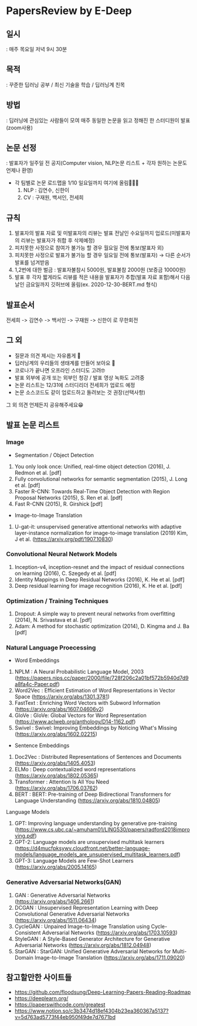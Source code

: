 # PapersReview by E-Deep

## 일시 
: 매주 목요일 저녁 9시 30분

## 목적
: 꾸준한 딥러닝 공부 / 최신 기술을 학습 / 딥러닝계 친목

## 방법
: 딥러닝에 관심있는 사람들이 모여 매주 동일한 논문을 읽고 정해진 한 스터디원이 발표(zoom사용)

## 논문 선정 
: 발표자가 일주일 전 공지(Computer vision, NLP논문 리스트 + 각자 원하는 논문도 언제나 환영)

- 각 팀별로 논문 로드맵을 1/10 일요일까지 여기에 올림🌟🌟🌟
  1. NLP : 김연수, 신한이
  2. CV : 구재원, 백서인, 전세희

## 규칙
1. 발표자의 발표 자료 및 미발표자의 리뷰는 발표 전날인 수요일까지 업로드(미발표자의 리뷰는 발표자가 취합 후 삭제예정)
2. 피치못한 사정으로 참여가 불가능 할 경우 월요일 전에 통보(발표자 외)
3. 피치못한 사정으로 발표가 불가능 할 경우 일요일 전에 통보(발표자) → 다른 순서가 발표를 넘겨받음
4. 1,2번에 대한 벌금 : 발표자불참시 5000원, 발표불참 2000원 (보증금 10000원)
5. 발표 후 각자 짧게라도 리뷰를 적은 내용을 발표자가 추합(발표 자료 포함)해서 다음날인 금요일까지 깃허브에 올림(ex. 2020-12-30-BERT.md 형식)

## 발표순서
전세희 -> 김연수 -> 백서인 -> 구재원 -> 신한이 로 무한회전 

## 그 외

- 질문과 의견 제시는 자유롭게 🧐
- 딥러닝계의 우리들의 생태계를 만들어 보아요 🤪
- 코로나가 끝나면 오프라인 스터디도 고려🤓
- 발표 외부에 공개 또는 외부인 청강 / 발표 영상 녹화도 고려중
- 논문 리스트는 12/31에 스터디리더 전세희가 업로드 예정
- 논문 소스코드도 같이 업로드하고 돌려보는 것 권장(선택사항)


그 외 의견 언제든지 공유해주세요😁

## 발표 논문 리스트

### Image

- Segmentation / Object Detection
1. You only look once: Unified, real-time object detection (2016), J. Redmon et al. [pdf]
2. Fully convolutional networks for semantic segmentation (2015), J. Long et al. [pdf]
3. Faster R-CNN: Towards Real-Time Object Detection with Region Proposal Networks (2015), S. Ren et al. [pdf]
4. Fast R-CNN (2015), R. Girshick [pdf]

- Image-to-Image Translation
1. U-gat-it: unsupervised generative attentional networks with adaptive layer-instance normalization for image-to-image translation (2019) Kim, J et al. (https://arxiv.org/pdf/1907.10830)

### Convolutional Neural Network Models

1. Inception-v4, inception-resnet and the impact of residual connections on learning (2016), C. Szegedy et al. [pdf]
2. Identity Mappings in Deep Residual Networks (2016), K. He et al. [pdf]
3. Deep residual learning for image recognition (2016), K. He et al. [pdf]

### Optimization / Training Techniques

1. Dropout: A simple way to prevent neural networks from overfitting (2014), N. Srivastava et al. [pdf]
2. Adam: A method for stochastic optimization (2014), D. Kingma and J. Ba [pdf]

### Natural Language Proecessing

- Word Embeddings
1. NPLM : A Neural Probabilistic Language Model, 2003 (https://papers.nips.cc/paper/2000/file/728f206c2a01bf572b5940d7d9a8fa4c-Paper.pdf)
2. Word2Vec : Efficient Estimation of Word Representations in Vector Space (https://arxiv.org/abs/1301.3781)
3. FastText : Enriching Word Vectors with Subword Information (https://arxiv.org/abs/1607.04606v2)
4. GloVe : GloVe: Global Vectors for Word Representation (https://www.aclweb.org/anthology/D14-1162.pdf)
5. Swivel : Swivel: Improving Embeddings by Noticing What's Missing (https://arxiv.org/abs/1602.02215)

- Sentence Embeddings
1. Doc2Vec : Distributed Representations of Sentences and Documents (https://arxiv.org/abs/1405.4053)
2. ELMo : Deep contextualized word representations (https://arxiv.org/abs/1802.05365)
3. Transformer : Attention Is All You Need (https://arxiv.org/abs/1706.03762)
4. BERT : BERT: Pre-training of Deep Bidirectional Transformers for Language Understanding (https://arxiv.org/abs/1810.04805)

Language Models
1. GPT: Improving language understanding by generative pre-training (https://www.cs.ubc.ca/~amuham01/LING530/papers/radford2018improving.pdf)
2. GPT-2: Language models are unsupervised multitask learners (https://d4mucfpksywv.cloudfront.net/better-language-models/language_models_are_unsupervised_multitask_learners.pdf)
3. GPT-3: Language Models are Few-Shot Learners (https://arxiv.org/abs/2005.14165)

### Generative Adversarial Networks(GAN)
1. GAN : Generative Adversarial Networks (https://arxiv.org/abs/1406.2661)
2. DCGAN : Unsupervised Representation Learning with Deep Convolutional Generative Adversarial Networks (https://arxiv.org/abs/1511.06434)
3. CycleGAN : Unpaired Image-to-Image Translation using Cycle-Consistent Adversarial Networks (https://arxiv.org/abs/1703.10593)
4. StyleGAN : A Style-Based Generator Architecture for Generative Adversarial Networks (https://arxiv.org/abs/1812.04948)
5. StarGAN : StarGAN: Unified Generative Adversarial Networks for Multi-Domain Image-to-Image Translation (https://arxiv.org/abs/1711.09020)

## 참고할만한 사이트들

- https://github.com/floodsung/Deep-Learning-Papers-Reading-Roadmap
- https://deeplearn.org/
- https://paperswithcode.com/greatest
- https://www.notion.so/c3b3474d18ef4304b23ea360367a5137?v=5d763ad5773f44eb950f49de7d7671bd

